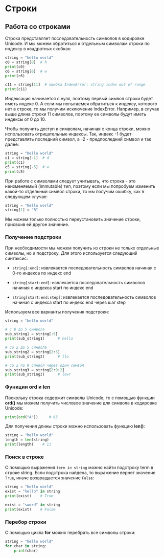 # Строки

## Работа со строками

Строка представляет последовательность символов в кодировке Unicode. И мы можем обратиться к отдельным символам строки по индексу в квадратных скобках:

```py
string = "hello world"
c0 = string[0]  # h
print(c0)
c6 = string[6]  # w
print(c6)

c11 = string[11]  # ошибка IndexError: string index out of range
print(c11)
```

Индексация начинается с нуля, поэтому первый символ строки будет иметь индекс 0. А если мы попытаемся обратиться к индексу, которого нет в строке, то 
мы получим исключение IndexError. Например, в случае выше длина строки 11 символов, поэтому ее символы будут иметь индексы от 0 до 10.

Чтобы получить доступ к символам, начиная с конца строки, можно использовать отрицательные индексы. Так, индекс -1 будет представлять последний символ, а -2 - предпоследний символ и так далее:

```py
string = "hello world"
c1 = string[-1]  # d
print(c1)
c5 = string[-5]  # w
print(c5)
```

При работе с символами следует учитывать, что строка - это неизменяемый (immutable) тип, поэтому если мы попробуем изменить какой-то отдельный символ строки, то мы получим 
ошибку, как в следующем случае:

```py
string = "hello world"
string[1] = "R"
```

Мы можем только полностью переустановить значение строки, присвоив ей другое значение.

### Получение подстроки

При необходимости мы можем получить из строки не только отдельные символы, но и подстроку. Для этого используется следующий синтаксис:

- `string[:end]`: извлекается последовательность символов начиная с 0-го индекса по индекс end

- `string[start:end]`: извлекается последовательность символов начиная с индекса start по индекс end

- `string[start:end:step]`: извлекается последовательность символов начиная с индекса start по индекс end через шаг step

Используем все варианты получения подстроки:

```py
string = "hello world"

# с 0 до 5 символа
sub_string1 = string[:5]
print(sub_string1)      # hello

# со 2 до 5 символа
sub_string2 = string[2:5]
print(sub_string2)      # llo

# со 2 по 9 символ через один символ
sub_string3 = string[2:9:2]
print(sub_string3)      # lowr
```

### Функции ord и len

Поскольку строка содержит символы Unicode, то с помощью функции **ord()** мы можем получить числовое значение для символа в кодировке Unicode:

```py
print(ord("A"))     # 65
```

Для получения длины строки можно использовать функцию **len()**:

```py
string = "hello world"
length = len(string)
print(length)    # 11
```

### Поиск в строке

С помощью выражения `term in string` можно найти подстроку term в строке string. Если подстрока найдена, то выражение вернет значение 
`True`, иначе возвращается значение `False`:

```py
string = "hello world"
exist = "hello" in string
print(exist)    # True

exist = "sword" in string
print(exist)    # False
```

### Перебор строки

С помощью цикла **for** можно перебрать все символы строки:

```py
string = "hello world"
for char in string:
    print(char)
```

